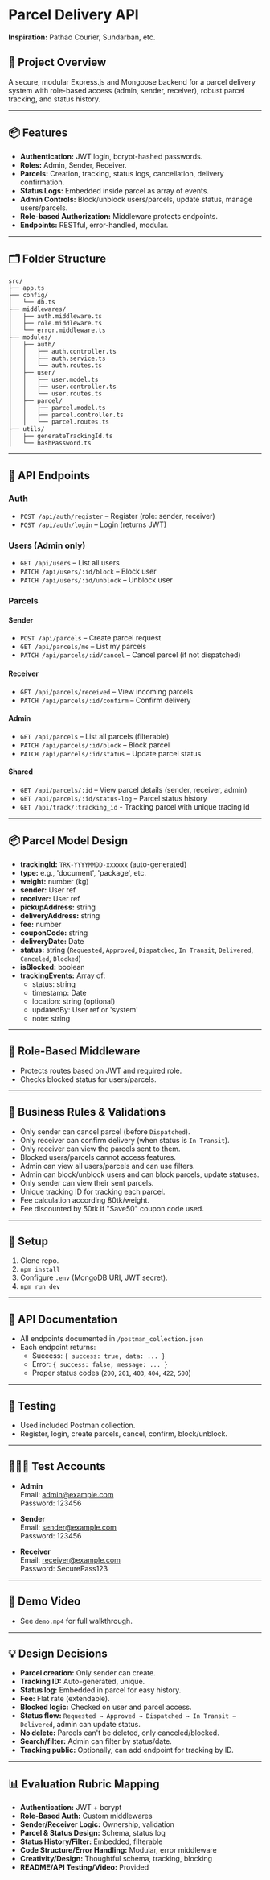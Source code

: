 # Parcel Delivery API

**Inspiration:** Pathao Courier, Sundarban, etc.

## 🎯 Project Overview

A secure, modular Express.js and Mongoose backend for a parcel delivery system with role-based access (admin, sender, receiver), robust parcel tracking, and status history.

---

## 📦 Features

- **Authentication:** JWT login, bcrypt-hashed passwords.
- **Roles:** Admin, Sender, Receiver.
- **Parcels:** Creation, tracking, status logs, cancellation, delivery confirmation.
- **Status Logs:** Embedded inside parcel as array of events.
- **Admin Controls:** Block/unblock users/parcels, update status, manage users/parcels.
- **Role-based Authorization:** Middleware protects endpoints.
- **Endpoints:** RESTful, error-handled, modular.

---

## 🗂 Folder Structure

```
src/
├── app.ts
├── config/
│   └── db.ts
├── middlewares/
│   ├── auth.middleware.ts
│   ├── role.middleware.ts
│   └── error.middleware.ts
├── modules/
│   ├── auth/
│   │   ├── auth.controller.ts
│   │   ├── auth.service.ts
│   │   └── auth.routes.ts
│   ├── user/
│   │   ├── user.model.ts
│   │   ├── user.controller.ts
│   │   └── user.routes.ts
│   ├── parcel/
│   │   ├── parcel.model.ts
│   │   ├── parcel.controller.ts
│   │   └── parcel.routes.ts
├── utils/
│   ├── generateTrackingId.ts
│   └── hashPassword.ts
```

---

## 🧱 API Endpoints

### Auth
- `POST /api/auth/register` – Register (role: sender, receiver)
- `POST /api/auth/login` – Login (returns JWT)

### Users (Admin only)
- `GET /api/users` – List all users
- `PATCH /api/users/:id/block` – Block user
- `PATCH /api/users/:id/unblock` – Unblock user

### Parcels

#### Sender
- `POST /api/parcels` – Create parcel request
- `GET /api/parcels/me` – List my parcels
- `PATCH /api/parcels/:id/cancel` – Cancel parcel (if not dispatched)

#### Receiver
- `GET /api/parcels/received` – View incoming parcels
- `PATCH /api/parcels/:id/confirm` – Confirm delivery

#### Admin
- `GET /api/parcels` – List all parcels (filterable)
- `PATCH /api/parcels/:id/block` – Block parcel
- `PATCH /api/parcels/:id/status` – Update parcel status

#### Shared
- `GET /api/parcels/:id` – View parcel details (sender, receiver, admin)
- `GET /api/parcels/:id/status-log` – Parcel status history
- `GET /api/track/:tracking_id` - Tracking parcel with unique tracing id

---

## 📦 Parcel Model Design

- **trackingId:** `TRK-YYYYMMDD-xxxxxx` (auto-generated)
- **type:** e.g., 'document', 'package', etc.
- **weight:** number (kg)
- **sender:** User ref
- **receiver:** User ref
- **pickupAddress:** string
- **deliveryAddress:** string
- **fee:** number
- **couponCode:** string
- **deliveryDate:** Date
- **status:** string (`Requested`, `Approved`, `Dispatched`, `In Transit`, `Delivered`, `Canceled`, `Blocked`)
- **isBlocked:** boolean
- **trackingEvents:** Array of:
    - status: string
    - timestamp: Date
    - location: string (optional)
    - updatedBy: User ref or 'system'
    - note: string

---

## 🔐 Role-Based Middleware

- Protects routes based on JWT and required role.
- Checks blocked status for users/parcels.

---

## 🧠 Business Rules & Validations

- Only sender can cancel parcel (before `Dispatched`).
- Only receiver can confirm delivery (when status is `In Transit`).
- Only receiver can view the parcels sent to them.
- Blocked users/parcels cannot access features.
- Admin can view all users/parcels and can use filters. 
- Admin can block/unblock users and can block parcels, update statuses.
- Only sender can view their sent parcels.
- Unique tracking ID for tracking each parcel.
- Fee calculation according 80tk/weight.
- Fee discounted by 50tk if "Save50" coupon code used.

---

## 📝 Setup

1. Clone repo.
2. `npm install`
3. Configure `.env` (MongoDB URI, JWT secret).
4. `npm run dev`

---

## 📄 API Documentation

- All endpoints documented in `/postman_collection.json`
- Each endpoint returns:
    - Success: `{ success: true, data: ... }`
    - Error: `{ success: false, message: ... }`
    - Proper status codes (`200`, `201`, `403`, `404`, `422`, `500`)

---

## 🧪 Testing

- Used included Postman collection.
- Register, login, create parcels, cancel, confirm, block/unblock.

---

## 👩🏻‍💻 Test Accounts

- **Admin**  
  Email: admin@example.com  
  Password: 123456

- **Sender**  
  Email: sender@example.com  
  Password: 123456

- **Receiver**  
  Email: receiver@example.com  
  Password: SecurePass123

---

## 🎥 Demo Video

- See `demo.mp4` for full walkthrough.

---

## 💡 Design Decisions

- **Parcel creation:** Only sender can create.
- **Tracking ID:** Auto-generated, unique.
- **Status log:** Embedded in parcel for easy history.
- **Fee:** Flat rate (extendable).
- **Blocked logic:** Checked on user and parcel access.
- **Status flow:** `Requested → Approved → Dispatched → In Transit → Delivered`, admin can update status.
- **No delete:** Parcels can't be deleted, only canceled/blocked.
- **Search/filter:** Admin can filter by status/date.
- **Tracking public:** Optionally, can add endpoint for tracking by ID.

---

## 📊 Evaluation Rubric Mapping

- **Authentication:** JWT + bcrypt 
- **Role-Based Auth:** Custom middlewares 
- **Sender/Receiver Logic:** Ownership, validation 
- **Parcel & Status Design:** Schema, status log 
- **Status History/Filter:** Embedded, filterable 
- **Code Structure/Error Handling:** Modular, error middleware 
- **Creativity/Design:** Thoughtful schema, tracking, blocking 
- **README/API Testing/Video:** Provided 

